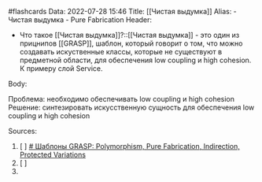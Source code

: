 #flashcards
Data: 2022-07-28 15:46
Title: [[Чистая выдумка]]
Alias:
	- Чистая выдумка
	- Pure Fabrication
Header:
- Что такое [[Чистая выдумка]]?::[[Чистая выдумка]] - это один из прицнипов [[GRASP]], шаблон, который говорит о том, что можно создавать искуственные классы, которые не существуют в предметной области, для обеспечения low coupling и high cohesion.  К примеру слой Service.
<!--SR:!2023-03-12,1,130-->

Body:


Проблема: необходимо обеспечивать low coupling и high cohesion
Решение: синтезировать искусственную сущность для обеспечения low
coupling и high cohesion

Sources:
1) [ ] [# Шаблоны GRASP: Polymorphism, Pure Fabrication, Indirection, Protected Variations](https://habr.com/ru/company/otus/blog/521476/)
2) [ ] []()
3) 
